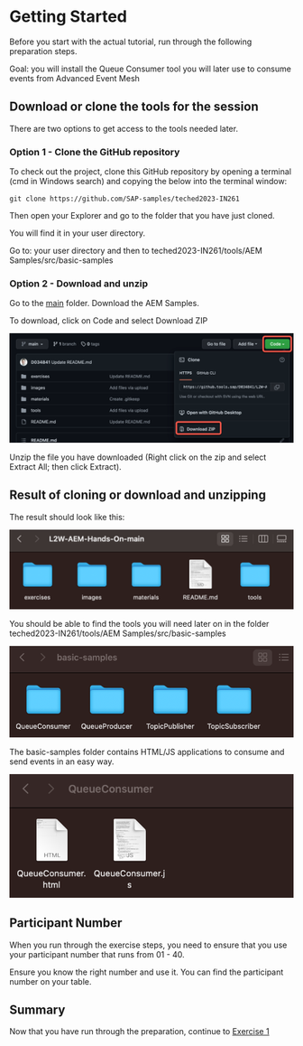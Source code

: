 # Getting Started

Before you start with the actual tutorial, run through the following preparation steps.

Goal: you will install the Queue Consumer tool you will later use to consume events from Advanced Event Mesh

## Download or clone the tools for the session

There are two options to get access to the tools needed later. 

### Option 1 - Clone the GitHub repository 

To check out the project, clone this GitHub repository by opening a terminal (cmd in Windows search) and copying the below into the terminal window:

```
git clone https://github.com/SAP-samples/teched2023-IN261
```

Then open your Explorer and go to the folder that you have just cloned. 

You will find it in your user directory.

Go to: your user directory and then to teched2023-IN261/tools/AEM Samples/src/basic-samples

### Option 2 - Download and unzip

Go to the [main](https://github.com/SAP-samples/teched2023-IN261/tree/main) folder. Download the AEM Samples.

To download, click on Code and select Download ZIP

![Download ZIP](/./images/ex0-1.png)

Unzip the file you have downloaded (Right click on the zip and select Extract All; then click Extract).

## Result of cloning or download and unzipping

The result should look like this:

![Pic 2](/./images/ex0-2.png)

You should be able to find the tools you will need later on in the folder teched2023-IN261/tools/AEM Samples/src/basic-samples

![Pic 3](/./images/ex0-3.png)

The basic-samples folder contains HTML/JS applications to consume and send events in an easy way.

![Pic 4](/./images/ex0-4.png)

## Participant Number

When you run through the exercise steps, you need to ensure that you use your participant number that runs from 01 - 40.

Ensure you know the right number and use it. You can find the participant number on your table.

## Summary

Now that you have run through the preparation, continue to [Exercise 1](../ex1/README.md)

